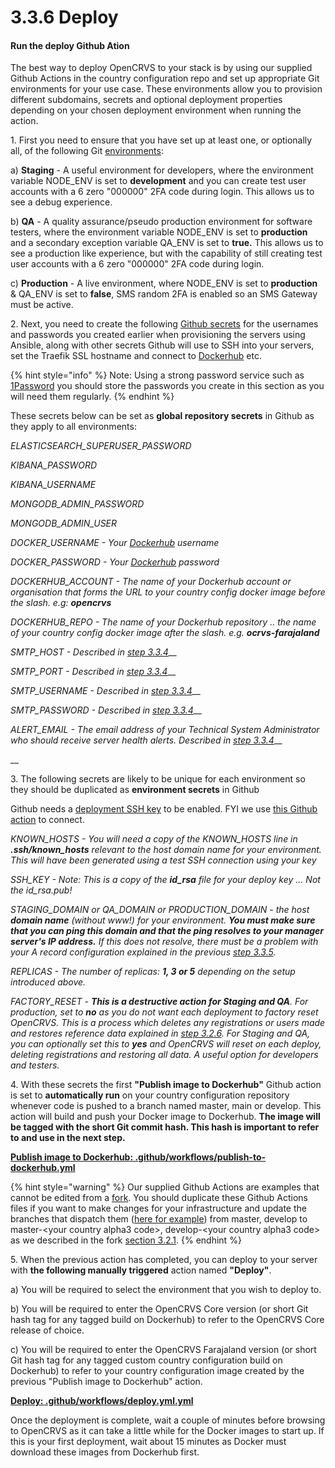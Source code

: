 # 3.3.6 Deploy

#### Run the deploy Github Ation

The best way to deploy OpenCRVS to your stack is by using our supplied Github Actions in the country configuration repo and set up appropriate Git environments for your use case.  These environments allow you to provision different subdomains, secrets and optional deployment properties depending on your chosen deployment environment when running the action.



1\.  First you need to ensure that you have set up at least one, or optionally all, of the following Git [environments](https://docs.github.com/en/actions/deployment/targeting-different-environments/using-environments-for-deployment):

a) **Staging** - A useful environment for developers, where the environment variable NODE\_ENV is set to **development** and you can create test user accounts with a 6 zero "000000" 2FA code during login.  This allows us to see a debug experience.

b) **QA** - A quality assurance/pseudo production environment for software testers, where the environment variable NODE\_ENV is set to **production** and a secondary exception variable QA\_ENV is set to **true.**  This allows us to see a production like experience, but with the capability of still creating test user accounts with a 6 zero "000000" 2FA code during login.

c) **Production** - A live environment, where NODE\_ENV is set to **production** & QA\_ENV is set to **false**, SMS random 2FA is enabled so an SMS Gateway must be active.



2\.  Next, you need to create the following [Github secrets](https://docs.github.com/en/codespaces/managing-codespaces-for-your-organization/managing-encrypted-secrets-for-your-repository-and-organization-for-codespaces) for the usernames and passwords you created earlier when provisioning the servers using Ansible, along with other secrets Github will use to SSH into your servers, set the Traefik SSL hostname and connect to [Dockerhub](https://hub.docker.com/) etc.

{% hint style="info" %}
Note: Using a strong password service such as [1Password](https://1password.com/) you should store the passwords you create in this section as you will need them regularly.
{% endhint %}

These secrets below can be set as **global repository secrets** in Github as they apply to all environments:

_ELASTICSEARCH\_SUPERUSER\_PASSWORD_

_KIBANA\_PASSWORD_

_KIBANA\_USERNAME_

_MONGODB\_ADMIN\_PASSWORD_

_MONGODB\_ADMIN\_USER_

_DOCKER\_USERNAME - Your_ [_Dockerhub_](https://hub.docker.com/) _username_

_DOCKER\_PASSWORD - Your_ [_Dockerhub_](https://hub.docker.com/) _password_

_DOCKERHUB\_ACCOUNT - The name of your Dockerhub account or organisation that forms the URL to your country config docker image before the slash. e.g: **opencrvs**_

_DOCKERHUB\_REPO - The name of your Dockerhub repository .. the name of your country config docker image after the slash. e.g. **ocrvs-farajaland**_

_SMTP\_HOST - Described in_ [_step 3.3.4_](3.3.4-set-up-an-smtp-server-for-opencrvs-monitoring-alerts.md)__

_SMTP\_PORT - Described in_ [_step 3.3.4_](3.3.4-set-up-an-smtp-server-for-opencrvs-monitoring-alerts.md)__

_SMTP\_USERNAME - Described in_ [_step 3.3.4_](3.3.4-set-up-an-smtp-server-for-opencrvs-monitoring-alerts.md)__

_SMTP\_PASSWORD - Described in_ [_step 3.3.4_](3.3.4-set-up-an-smtp-server-for-opencrvs-monitoring-alerts.md)__

_ALERT\_EMAIL - The email address of your Technical System Administrator who should receive server health alerts.  Described in_ [_step 3.3.4_](3.3.4-set-up-an-smtp-server-for-opencrvs-monitoring-alerts.md)__

__

3\.  The following secrets are likely to be unique for each environment so they should be duplicated as **environment secrets** in Github

Github needs a [deployment SSH key](https://docs.github.com/en/developers/overview/managing-deploy-keys) to be enabled. FYI we use [this Github action](https://github.com/shimataro/ssh-key-action) to connect.

_KNOWN\_HOSTS - You will need a copy of the KNOWN\_HOSTS line in **.ssh/known\_hosts** relevant to the host domain name for your environment. This will have been generated using a test SSH connection using your key_&#x20;

_SSH\_KEY - Note: This is a copy of the **id\_rsa** file for your deploy key ... Not the id\_rsa.pub!_&#x20;

_STAGING\_DOMAIN or QA\_DOMAIN or PRODUCTION\_DOMAIN - the host **domain name** (without www!) for your environment. **You must make sure that you can ping this domain and that the ping resolves to your manager server's IP address.** If this does not resolve, there must be a problem with your A record configuration explained in the previous_ [_step 3.3.5_](3.3.5-setup-dns-a-records.md)_._&#x20;

_REPLICAS - The number of replicas: **1, 3 or 5** depending on the setup introduced above._&#x20;

_FACTORY\_RESET - **This is a destructive action for Staging and QA**. For production, set to **no** as you do not want each deployment to factory reset OpenCRVS. This is a process which deletes any registrations or users made and restores reference data explained in_ [_step 3.2.6_](../3.2-set-up-your-own-country-configuration/3.2.6-create-factory-reset-backups-for-development.md)_. For Staging and QA, you can optionally set this to **yes** and OpenCRVS will reset on each deploy, deleting registrations and restoring all data. A useful option for developers and testers._

4\.  With these secrets the first **"Publish image to Dockerhub"** Github action is set to **automatically run** on your country configuration repository whenever code is pushed to a branch named master, main or develop. This action will build and push your Docker image to Dockerhub. **The image will be tagged with the short Git commit hash. This hash is important to refer to and use in the next step.**

****[**Publish image to Dockerhub: .github/workflows/publish-to-dockerhub.yml**](https://github.com/opencrvs/opencrvs-farajaland/blob/develop/.github/workflows/publish-to-dockerhub.yml)****

{% hint style="warning" %}
Our supplied Github Actions are examples that cannot be edited from a [fork](https://github.blog/2020-08-03-github-actions-improvements-for-fork-and-pull-request-workflows/).  You should duplicate these Github Actions files if you want to make changes for your infrastructure and update the branches that dispatch them ([here for example](https://github.com/opencrvs/opencrvs-farajaland/blob/master/.github/workflows/publish-to-dockerhub.yml#L5)) from master, develop to master-\<your country alpha3 code>, develop-\<your country alpha3 code> as we described in the fork [section 3.2.1](../3.2-set-up-your-own-country-configuration/3.2.1-fork-your-own-country-configuration-repository.md).
{% endhint %}



5\.  When the previous action has completed, you can deploy to your server with **the following manually triggered** action named **"Deploy"**.

a) You will be required to select the environment that you wish to deploy to.&#x20;

b) You will be required to enter the OpenCRVS Core version (or short Git hash tag for any tagged build on Dockerhub) to refer to the OpenCRVS Core release of choice.

c) You will be required to enter the OpenCRVS Farajaland version (or short Git hash tag for any tagged custom country configuration build on Dockerhub) to refer to your country configuration image created by the previous "Publish image to Dockerhub" action.

****[**Deploy: .github/workflows/deploy.yml.yml**](https://github.com/opencrvs/opencrvs-farajaland/blob/develop/.github/workflows/deploy.yml)****

Once the deployment is complete, wait a couple of minutes before browsing to OpenCRVS as it can take a little while for the Docker images to start up. If this is your first deployment, wait about 15 minutes as Docker must download these images from Dockerhub first.
